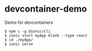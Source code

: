 # devcontainer-demo
Demo for devcontainers

    $ npm i -g @ionic/cli
    $ ionic start myApp blank --type react
    $ cd ./myApp/
    $ ionic serve
